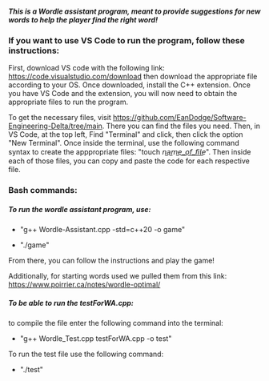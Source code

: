 ##### This is a Wordle assistant program, meant to provide suggestions for new words to help the player find the right word!



### If you want to use VS Code to run the program, follow these instructions:
First, download VS code with the following link: https://code.visualstudio.com/download then download the appropriate file according to your OS.
Once downloaded, install the C++ extension. Once you have VS Code and the extension, you will now need to obtain the appropriate files to run the program.

To get the necessary files, visit https://github.com/EanDodge/Software-Engineering-Delta/tree/main. There you can find the files you need. Then, in VS Code, at 
the top left, Find "Terminal" and click, then click the option "New Terminal". Once inside the terminal, use the following command syntax to create the apppropriate files: "touch 𝘯​̲𝘢​̲𝘮​̲𝘦​̲_​̲𝘰​̲𝘧​̲_​̲𝘧​̲𝘪​̲𝘭​̲𝘦". Then inside each of those files, you can copy and paste the code for each respective file.

### Bash commands:
##### To run the wordle assistant program, use:

* "g++ Wordle-Assistant.cpp -std=c++20 -o game"

* "./game"

From there, you can follow the instructions and play the game!

Additionally, for starting words used we pulled them from this link: https://www.poirrier.ca/notes/wordle-optimal/

##### To be able to run the testForWA.cpp:
to compile the file enter the following command into the terminal:
* "g++ Wordle_Test.cpp testForWA.cpp -o test"

To run the test file use the following command:
* "./test"
